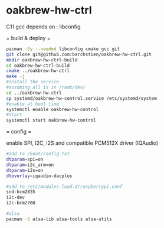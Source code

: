 # oakbrew-hw-ctrl

C11 gcc
depends on : libconfig

= build & deploy =
```bash
pacman -Sy --needed libconfig cmake gcc git
git clone git@github.com:barchstien/oakbrew-hw-ctrl.git
mkdir oakbrew-hw-ctrl-build
cd oakbrew-hw-ctrl-build
cmake ../oakbrew-hw-ctrl
make -j
#install the service
#assuming all is in /root/dev/
cd ../oakbrew-hw-ctrl
cp systemd/oakbrew-hw-control.service /etc/systemd/system
#enable at boot time
systemctl enable oakbrew-hw-control
#start
systemctl start oakbrew-hw-control
```

= config =

enable SPI, I2C, I2S and compatible PCM512X driver (IQAudio)
```bash
#add to /boot/config.txt
dtparam=spi=on
dtparam=i2c_arm=on
dtparam=i2s=on
dtoverlay=iqaudio-dacplus

#add to /etc/modules-load.d/raspberrypi.conf
snd-bcm2835
i2c-dev
i2c-bcm2708

#alsa
pacman -S alsa-lib alsa-tools alsa-utils
```
